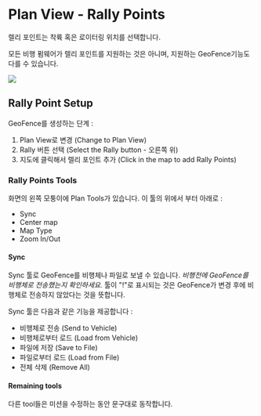 # Plan View - Rally Points
렐리 포인트는 착륙 혹은 로이터링 위치를 선택합니다.

모든 비행 펌웨어가 렐리 포인트를 지원하는 것은 아니며, 지원하는 GeoFence기능도 다를 수 있습니다.

![](RallyPoints.jpg)

## Rally Point Setup
GeoFence를 생성하는 단계 :

1. Plan View로 변경 (Change to Plan View)
2. Rally 버튼 선택 (Select the Rally button - 오른쪽 위)
3. 지도에 클릭해서 렐리 포인트 추가 (Click in the map to add Rally Points)

### Rally Points Tools
화면의 왼쪽 모퉁이에 Plan Tools가 있습니다. 이 툴의 위에서 부터 아래로 :

* Sync
* Center map
* Map Type
* Zoom In/Out

#### Sync
Sync 툴로 GeoFence를 비행체나 파일로 보낼 수 있습니다. *비행전에 GeoFence를 비행체로 전송했는지 확인하세요.* 툴이 "!"로 표시되는 것은 GeoFence가 변경 후에 비행체로 전송하지 않았다는 것을 뜻합니다.

Sync 툴은 다음과 같은 기능을 제공합니다 :

* 비행체로 전송 (Send to Vehicle)
* 비행체로부터 로드 (Load from Vehicle)
* 파일에 저장 (Save to File)
* 파일로부터 로드 (Load from File)
* 전체 삭제 (Remove All)

#### Remaining tools
다른 tool들은 미션을 수정하는 동안 문구대로 동작합니다.